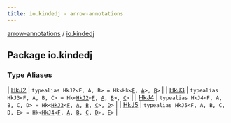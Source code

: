 ```yaml
---
title: io.kindedj - arrow-annotations
---
```


[arrow-annotations](../index.html) / [io.kindedj](./index.html)

## Package io.kindedj

### Type Aliases

| [HkJ2](-hk-j2.html) | `typealias HkJ2<F, A, B> = Hk<Hk<`[`F`](-hk-j2.html#F)`, `[`A`](-hk-j2.html#A)`>, `[`B`](-hk-j2.html#B)`>` |
| [HkJ3](-hk-j3.html) | `typealias HkJ3<F, A, B, C> = Hk<`[`HkJ2`](-hk-j2.html)`<`[`F`](-hk-j3.html#F)`, `[`A`](-hk-j3.html#A)`, `[`B`](-hk-j3.html#B)`>, `[`C`](-hk-j3.html#C)`>` |
| [HkJ4](-hk-j4.html) | `typealias HkJ4<F, A, B, C, D> = Hk<`[`HkJ3`](-hk-j3.html)`<`[`F`](-hk-j4.html#F)`, `[`A`](-hk-j4.html#A)`, `[`B`](-hk-j4.html#B)`, `[`C`](-hk-j4.html#C)`>, `[`D`](-hk-j4.html#D)`>` |
| [HkJ5](-hk-j5.html) | `typealias HkJ5<F, A, B, C, D, E> = Hk<`[`HkJ4`](-hk-j4.html)`<`[`F`](-hk-j5.html#F)`, `[`A`](-hk-j5.html#A)`, `[`B`](-hk-j5.html#B)`, `[`C`](-hk-j5.html#C)`, `[`D`](-hk-j5.html#D)`>, `[`E`](-hk-j5.html#E)`>` |

